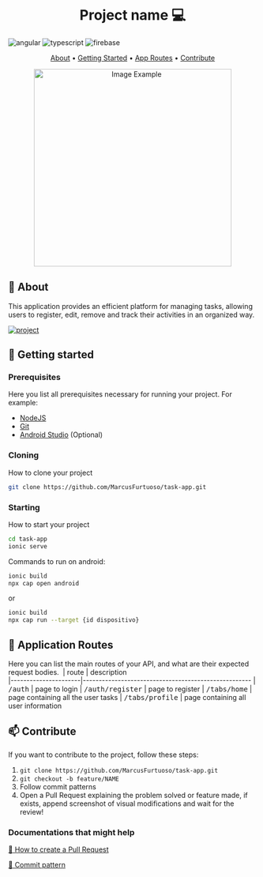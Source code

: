 [ANGULAR__BADGE]: https://img.shields.io/badge/Angular-red?style=for-the-badge&logo=angular
[TYPESCRIPT__BADGE]: https://img.shields.io/badge/typescript-D4FAFF?style=for-the-badge&logo=typescript
[FIREBASE_BADGE]: https://img.shields.io/badge/firebase-orange?style=for-the-badge&logo=firebase
[PROJECT__BADGE]: https://img.shields.io/badge/📱Visit_this_project-000?style=for-the-badge&logo=project
[PROJECT__URL]: https://github.com/MarcusFurtuoso/task-app

<h1 align="center" style="font-weight: bold;">Project name 💻</h1>

![angular][ANGULAR__BADGE]
![typescript][TYPESCRIPT__BADGE]
![firebase][FIREBASE_BADGE]

<p align="center">
 <a href="#about">About</a> • 
 <a href="#started">Getting Started</a> • 
  <a href="#routes">App Routes</a> • 
 <a href="#contribute">Contribute</a>
</p>


<p align="center">
    <img src="https://store-images.s-microsoft.com/image/apps.36685.14611106254410874.f1869c56-47a8-4590-8e68-78ee7fadd7a2.5a572d9b-fdf1-4db9-90ee-ef668daa856b?h=464" alt="Image Example" width="400px">
</p>

<h2 id="started">📌 About</h2>

This application provides an efficient platform for managing tasks, allowing users to register, edit, remove and track their activities in an organized way.

[![project][PROJECT__BADGE]][PROJECT__URL]

<h2 id="started">🚀 Getting started</h2>

<h3>Prerequisites</h3>

Here you list all prerequisites necessary for running your project. For example:

- [NodeJS](https://nodejs.org/en/download) 
- [Git](https://git-scm.com/downloads)
- [Android Studio](https://developer.android.com/studio?hl=pt-br&_gl=1*w6cy47*_up*MQ..&gclid=CjwKCAiAopuvBhBCEiwAm8jaMc39kdu4GJznIdBoK1wDoIi_TnEf2C2xwxK91Z2TfAul5KHCVcJcQBoC6eIQAvD_BwE&gclsrc=aw.ds) (Optional)

<h3>Cloning</h3>

How to clone your project

```bash
git clone https://github.com/MarcusFurtuoso/task-app.git
```

<h3>Starting</h3>

How to start your project

```bash
cd task-app
ionic serve
```

Commands to run on android:

```bash
ionic build
npx cap open android
```
or

```bash
ionic build
npx cap run --target {id dispositivo}
```

<h2 id="routes">📍 Application Routes</h2>

Here you can list the main routes of your API, and what are their expected request bodies.
​
| route               | description                                          
|----------------------|-----------------------------------------------------
| <kbd>/auth</kbd>     | page to login
| <kbd>/auth/register</kbd>     | page to register
| <kbd>/tabs/home</kbd>     | page containing all the user tasks
| <kbd>/tabs/profile</kbd>     | page containing all user information

<h2 id="contribute">📫 Contribute</h2>

If you want to contribute to the project, follow these steps:

1. `git clone https://github.com/MarcusFurtuoso/task-app.git`
2. `git checkout -b feature/NAME`
3. Follow commit patterns
4. Open a Pull Request explaining the problem solved or feature made, if exists, append screenshot of visual modifications and wait for the review!

<h3>Documentations that might help</h3>

[📝 How to create a Pull Request](https://www.atlassian.com/br/git/tutorials/making-a-pull-request)

[💾 Commit pattern](https://gist.github.com/joshbuchea/6f47e86d2510bce28f8e7f42ae84c716)
